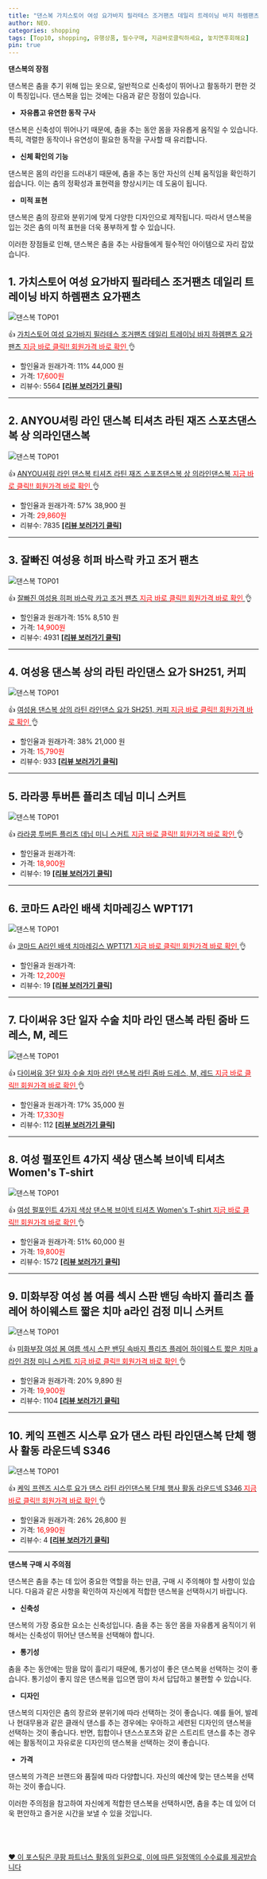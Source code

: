 ```yaml
---
title: "댄스복 가치스토어 여성 요가바지 필라테스 조거팬츠 데일리 트레이닝 바지 하렘팬츠 요가팬츠 추천 제품 비교 최저 가격 비교 장점 구매가이드"
author: NEO.
categories: shopping
tags: [Top10, shopping, 유행상품, 필수구매, 지금바로클릭하세요, 놓치면후회해요]
pin: true
---
```

**댄스복의 장점**

댄스복은 춤을 추기 위해 입는 옷으로, 일반적으로 신축성이 뛰어나고 활동하기 편한 것이 특징입니다. 댄스복을 입는 것에는 다음과 같은 장점이 있습니다.

* **자유롭고 유연한 동작 구사**

댄스복은 신축성이 뛰어나기 때문에, 춤을 추는 동안 몸을 자유롭게 움직일 수 있습니다. 특히, 격렬한 동작이나 유연성이 필요한 동작을 구사할 때 유리합니다.

* **신체 확인의 기능**

댄스복은 몸의 라인을 드러내기 때문에, 춤을 추는 동안 자신의 신체 움직임을 확인하기 쉽습니다. 이는 춤의 정확성과 표현력을 향상시키는 데 도움이 됩니다.

* **미적 표현**

댄스복은 춤의 장르와 분위기에 맞게 다양한 디자인으로 제작됩니다. 따라서 댄스복을 입는 것은 춤의 미적 표현을 더욱 풍부하게 할 수 있습니다.

이러한 장점들로 인해, 댄스복은 춤을 추는 사람들에게 필수적인 아이템으로 자리 잡았습니다.

   

## 1. 가치스토어 여성 요가바지 필라테스 조거팬츠 데일리 트레이닝 바지 하렘팬츠 요가팬츠

![댄스복 TOP01](https://thumbnail10.coupangcdn.com/thumbnails/remote/490x490ex/image/vendor_inventory/38c1/f7aa4124aefb5ccbf0126f222abc71ec450778d242832f3619e46f12a308.jpg)


👍 [가치스토어 여성 요가바지 필라테스 조거팬츠 데일리 트레이닝 바지 하렘팬츠 요가팬츠 <font color=red> 지금 바로 클릭!! 회원가격 바로 확인 </font> ](https://link.coupang.com/re/AFFSDP?lptag=AF3617701&subid=GithubCoopas&pageKey=7627712756&traceid=V0-153&itemId=20236973579&vendorItemId=87007919894) 👌 


- 할인율과 원래가격: 11%  44,000   원
- 가격: <span style='color:red'>17,600원</span>
- 리뷰수: 5564  [**[리뷰 보러가기 클릭]**](https://link.coupang.com/re/AFFSDP?lptag=AF3617701&subid=GithubCoopas&pageKey=7627712756&traceid=V0-153&itemId=20236973579&vendorItemId=87007919894)

---


   

## 2. ANYOU셔링 라인 댄스복 티셔츠 라틴 재즈 스포츠댄스복 상 의라인댄스복

![댄스복 TOP01](https://thumbnail6.coupangcdn.com/thumbnails/remote/490x490ex/image/vendor_inventory/37da/7dc0e79b554dadc4641c89c405bc6d0ffee5d33cf8b438dc7fb80e7c523f.jpg)


👍 [ANYOU셔링 라인 댄스복 티셔츠 라틴 재즈 스포츠댄스복 상 의라인댄스복 <font color=red> 지금 바로 클릭!! 회원가격 바로 확인 </font> ](https://link.coupang.com/re/AFFSDP?lptag=AF3617701&subid=GithubCoopas&pageKey=7530426124&traceid=V0-153&itemId=19770638271&vendorItemId=86873701380) 👌 


- 할인율과 원래가격: 57%  38,900   원
- 가격: <span style='color:red'>29,860원</span>
- 리뷰수: 7835  [**[리뷰 보러가기 클릭]**](https://link.coupang.com/re/AFFSDP?lptag=AF3617701&subid=GithubCoopas&pageKey=7530426124&traceid=V0-153&itemId=19770638271&vendorItemId=86873701380)

---


   

## 3. 잘빠진 여성용 히퍼 바스락 카고 조거 팬츠

![댄스복 TOP01](https://thumbnail9.coupangcdn.com/thumbnails/remote/490x490ex/image/retail/images/1910368927206335-789144a8-c8bc-4d79-bcab-d7a31b57b549.jpg)


👍 [잘빠진 여성용 히퍼 바스락 카고 조거 팬츠 <font color=red> 지금 바로 클릭!! 회원가격 바로 확인 </font> ](https://link.coupang.com/re/AFFSDP?lptag=AF3617701&subid=GithubCoopas&pageKey=5422722958&traceid=V0-153&itemId=8193770960&vendorItemId=75481890344) 👌 


- 할인율과 원래가격: 15%  8,510   원
- 가격: <span style='color:red'>14,900원</span>
- 리뷰수: 4931  [**[리뷰 보러가기 클릭]**](https://link.coupang.com/re/AFFSDP?lptag=AF3617701&subid=GithubCoopas&pageKey=5422722958&traceid=V0-153&itemId=8193770960&vendorItemId=75481890344)

---


   

## 4. 여성용 댄스복 상의 라틴 라인댄스 요가 SH251, 커피

![댄스복 TOP01](https://thumbnail10.coupangcdn.com/thumbnails/remote/490x490ex/image/vendor_inventory/0af2/bebc88baaf366ed65c8023842ffd29c206b156007a6079727e5d463ff830.jpg)


👍 [여성용 댄스복 상의 라틴 라인댄스 요가 SH251, 커피 <font color=red> 지금 바로 클릭!! 회원가격 바로 확인 </font> ](https://link.coupang.com/re/AFFSDP?lptag=AF3617701&subid=GithubCoopas&pageKey=7490871457&traceid=V0-153&itemId=19587443686&vendorItemId=87222718535) 👌 


- 할인율과 원래가격: 38%  21,000   원
- 가격: <span style='color:red'>15,790원</span>
- 리뷰수: 933  [**[리뷰 보러가기 클릭]**](https://link.coupang.com/re/AFFSDP?lptag=AF3617701&subid=GithubCoopas&pageKey=7490871457&traceid=V0-153&itemId=19587443686&vendorItemId=87222718535)

---


   

## 5. 라라콩 투버튼 플리츠 데님 미니 스커트

![댄스복 TOP01](https://thumbnail8.coupangcdn.com/thumbnails/remote/490x490ex/image/vendor_inventory/8262/9684f93bee6b2889f60f8e6b52acaa95cb38801203802aef3e6d24ca4825.jpg)


👍 [라라콩 투버튼 플리츠 데님 미니 스커트 <font color=red> 지금 바로 클릭!! 회원가격 바로 확인 </font> ](https://link.coupang.com/re/AFFSDP?lptag=AF3617701&subid=GithubCoopas&pageKey=7110034691&traceid=V0-153&itemId=17771801507&vendorItemId=84935987538) 👌 


- 할인율과 원래가격: 
- 가격: <span style='color:red'>18,900원</span>
- 리뷰수: 19  [**[리뷰 보러가기 클릭]**](https://link.coupang.com/re/AFFSDP?lptag=AF3617701&subid=GithubCoopas&pageKey=7110034691&traceid=V0-153&itemId=17771801507&vendorItemId=84935987538)

---


   

## 6. 코마드 A라인 배색 치마레깅스 WPT171

![댄스복 TOP01](https://thumbnail8.coupangcdn.com/thumbnails/remote/490x490ex/image/vendor_inventory/44db/ec5cbeb4d90b7a8323e22726cfe0130ac73999eddf55e5d065fcf8de70a3.jpg)


👍 [코마드 A라인 배색 치마레깅스 WPT171 <font color=red> 지금 바로 클릭!! 회원가격 바로 확인 </font> ](https://link.coupang.com/re/AFFSDP?lptag=AF3617701&subid=GithubCoopas&pageKey=7069969025&traceid=V0-153&itemId=17770332912&vendorItemId=84934538142) 👌 


- 할인율과 원래가격: 
- 가격: <span style='color:red'>12,200원</span>
- 리뷰수: 19  [**[리뷰 보러가기 클릭]**](https://link.coupang.com/re/AFFSDP?lptag=AF3617701&subid=GithubCoopas&pageKey=7069969025&traceid=V0-153&itemId=17770332912&vendorItemId=84934538142)

---


   

## 7. 다이써유 3단 일자 수술 치마 라인 댄스복 라틴 줌바 드레스, M, 레드

![댄스복 TOP01](https://thumbnail9.coupangcdn.com/thumbnails/remote/490x490ex/image/vendor_inventory/3913/e74af99acb4c44c47dbc05ffbe258d8cbe66884006a357f61b980602949e.png)


👍 [다이써유 3단 일자 수술 치마 라인 댄스복 라틴 줌바 드레스, M, 레드 <font color=red> 지금 바로 클릭!! 회원가격 바로 확인 </font> ](https://link.coupang.com/re/AFFSDP?lptag=AF3617701&subid=GithubCoopas&pageKey=7397594954&traceid=V0-153&itemId=19140122015&vendorItemId=86420374532) 👌 


- 할인율과 원래가격: 17%  35,000   원
- 가격: <span style='color:red'>17,330원</span>
- 리뷰수: 112  [**[리뷰 보러가기 클릭]**](https://link.coupang.com/re/AFFSDP?lptag=AF3617701&subid=GithubCoopas&pageKey=7397594954&traceid=V0-153&itemId=19140122015&vendorItemId=86420374532)

---


   

## 8. 여성 펄포인트 4가지 색상 댄스복 브이넥 티셔츠 Women's T-shirt

![댄스복 TOP01](https://thumbnail8.coupangcdn.com/thumbnails/remote/490x490ex/image/vendor_inventory/a245/b8cb83ad89ad39469ee5f98938b61fe0437e03a92d97df1d789a541c154f.jpg)


👍 [여성 펄포인트 4가지 색상 댄스복 브이넥 티셔츠 Women's T-shirt <font color=red> 지금 바로 클릭!! 회원가격 바로 확인 </font> ](https://link.coupang.com/re/AFFSDP?lptag=AF3617701&subid=GithubCoopas&pageKey=7478434354&traceid=V0-153&itemId=19528950867&vendorItemId=86637438878) 👌 


- 할인율과 원래가격: 51%  60,000   원
- 가격: <span style='color:red'>19,800원</span>
- 리뷰수: 1572  [**[리뷰 보러가기 클릭]**](https://link.coupang.com/re/AFFSDP?lptag=AF3617701&subid=GithubCoopas&pageKey=7478434354&traceid=V0-153&itemId=19528950867&vendorItemId=86637438878)

---


   

## 9. 미화부장 여성 봄 여름 섹시 스판 밴딩 속바지 플리츠 플레어 하이웨스트 짧은 치마 a라인 검정 미니 스커트

![댄스복 TOP01](https://thumbnail8.coupangcdn.com/thumbnails/remote/490x490ex/image/vendor_inventory/05a9/14775c7d5a71106349be068956cb2b4ab4d2aac7c4acaa3a229b33e0272c.jpg)


👍 [미화부장 여성 봄 여름 섹시 스판 밴딩 속바지 플리츠 플레어 하이웨스트 짧은 치마 a라인 검정 미니 스커트 <font color=red> 지금 바로 클릭!! 회원가격 바로 확인 </font> ](https://link.coupang.com/re/AFFSDP?lptag=AF3617701&subid=GithubCoopas&pageKey=7235309636&traceid=V0-153&itemId=18369866480&vendorItemId=85513397678) 👌 


- 할인율과 원래가격: 20%  9,890   원
- 가격: <span style='color:red'>19,900원</span>
- 리뷰수: 1104  [**[리뷰 보러가기 클릭]**](https://link.coupang.com/re/AFFSDP?lptag=AF3617701&subid=GithubCoopas&pageKey=7235309636&traceid=V0-153&itemId=18369866480&vendorItemId=85513397678)

---


   

## 10. 케익 프렌즈 시스루 요가 댄스 라틴 라인댄스복 단체 행사 활동 라운드넥 S346

![댄스복 TOP01](https://thumbnail6.coupangcdn.com/thumbnails/remote/490x490ex/image/vendor_inventory/96a9/0293fccfb709de4c54a095c69f3d628d1b641bec6997966a3939f5b59b04.jpg)


👍 [케익 프렌즈 시스루 요가 댄스 라틴 라인댄스복 단체 행사 활동 라운드넥 S346 <font color=red> 지금 바로 클릭!! 회원가격 바로 확인 </font> ](https://link.coupang.com/re/AFFSDP?lptag=AF3617701&subid=GithubCoopas&pageKey=6888510688&traceid=V0-153&itemId=16530119018&vendorItemId=87802731206) 👌 


- 할인율과 원래가격: 26%  26,800   원
- 가격: <span style='color:red'>16,990원</span>
- 리뷰수: 4  [**[리뷰 보러가기 클릭]**](https://link.coupang.com/re/AFFSDP?lptag=AF3617701&subid=GithubCoopas&pageKey=6888510688&traceid=V0-153&itemId=16530119018&vendorItemId=87802731206)

---
**댄스복 구매 시 주의점**

댄스복은 춤을 추는 데 있어 중요한 역할을 하는 만큼, 구매 시 주의해야 할 사항이 있습니다. 다음과 같은 사항을 확인하여 자신에게 적합한 댄스복을 선택하시기 바랍니다.

* **신축성**

댄스복의 가장 중요한 요소는 신축성입니다. 춤을 추는 동안 몸을 자유롭게 움직이기 위해서는 신축성이 뛰어난 댄스복을 선택해야 합니다.

* **통기성**

춤을 추는 동안에는 땀을 많이 흘리기 때문에, 통기성이 좋은 댄스복을 선택하는 것이 좋습니다. 통기성이 좋지 않은 댄스복을 입으면 땀이 차서 답답하고 불편할 수 있습니다.

* **디자인**

댄스복의 디자인은 춤의 장르와 분위기에 따라 선택하는 것이 좋습니다. 예를 들어, 발레나 현대무용과 같은 클래식 댄스를 추는 경우에는 우아하고 세련된 디자인의 댄스복을 선택하는 것이 좋습니다. 반면, 힙합이나 댄스스포츠와 같은 스트리트 댄스를 추는 경우에는 활동적이고 자유로운 디자인의 댄스복을 선택하는 것이 좋습니다.

* **가격**

댄스복의 가격은 브랜드와 품질에 따라 다양합니다. 자신의 예산에 맞는 댄스복을 선택하는 것이 좋습니다.

이러한 주의점을 참고하여 자신에게 적합한 댄스복을 선택하시면, 춤을 추는 데 있어 더욱 편안하고 즐거운 시간을 보낼 수 있을 것입니다.<br><br><br><br><br> [ ❤  이 포스팅은 쿠팡 파트너스 활동의 일환으로, 이에 따른 일정액의 수수료를 제공받습니다](https://link.coupang.com/a/bcEFyh)